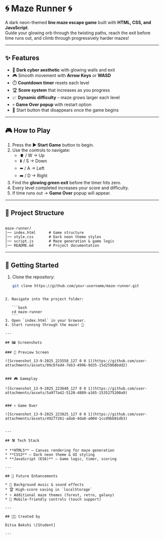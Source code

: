 # 🌀 Maze Runner 🌀

A dark neon-themed **line maze escape game** built with **HTML, CSS, and JavaScript**.  
Guide your glowing orb through the twisting paths, reach the exit before time runs out, and climb through progressively harder mazes!  

---

## ✨ Features

* 🌌 **Dark cyber aesthetic** with glowing walls and exit  
* 🎮 Smooth movement with **Arrow Keys** or **WASD**  
* ⏱️ **Countdown timer** resets each level  
* 🏆 **Score system** that increases as you progress  
* 📈 **Dynamic difficulty** – maze grows larger each level  
* 💀 **Game Over popup** with restart option  
* 🎯 Start button that disappears once the game begins  

---

## 🎮 How to Play

1. Press the **▶ Start Game** button to begin.  
2. Use the controls to navigate:
   * ⬆️ / W → Up  
   * ⬇️ / S → Down  
   * ⬅️ / A → Left  
   * ➡️ / D → Right  
3. Find the **glowing green exit** before the timer hits zero.  
4. Every level completed increases your score and difficulty.  
5. If time runs out → **Game Over** popup will appear.  

---

## 📂 Project Structure

```

maze-runner/
│── index.html      # Game structure
│── style.css       # Dark neon theme styles
│── script.js       # Maze generation & game logic
│── README.md       # Project documentation

````

---

## 🚀 Getting Started

1. Clone the repository:

   ```bash
   git clone https://github.com/your-username/maze-runner.git
````

2. Navigate into the project folder:

   ```bash
   cd maze-runner
   ```
3. Open `index.html` in your browser.
4. Start running through the maze! 🎉

---

## 🖼️ Screenshots

### 🔮 Preview Screen

![Screenshot_13-9-2025_223558_127 0 0 1](https://github.com/user-attachments/assets/09cbfed4-7eb3-4996-9d35-15d25968bdd2)


### 🎮 Gameplay

![Screenshot_13-9-2025_223640_127 0 0 1](https://github.com/user-attachments/assets/5a977a42-5120-4889-a165-1535275200a9)


### 💀 Game Over

![Screenshot_13-9-2025_223825_127 0 0 1](https://github.com/user-attachments/assets/49277261-adab-4da8-a004-1ccd9bb81db3)


---

## 🛠️ Tech Stack

* **HTML5** – Canvas rendering for maze generation
* **CSS3** – Dark neon theme & UI styling
* **JavaScript (ES6)** – Game logic, timer, scoring

---

## 📌 Future Enhancements

* 🎵 Background music & sound effects
* 🏆 High-score saving in `localStorage`
* ⚡ Additional maze themes (forest, retro, galaxy)
* 📱 Mobile-friendly controls (touch support)

---

## 👩‍💻 Created by

Ditsa Bakshi \[Student]

---
